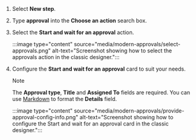 1. Select **New step**.
1. Type **approval** into the **Choose an action** search box.
1. Select the **Start and wait for an approval** action.

    :::image type="content" source="media/modern-approvals/select-approvals.png" alt-text="Screenshot showing how to select the approvals action in the classic designer.":::

1. Configure the **Start and wait for an approval** card to suit your needs.

     >[!NOTE] 
     > The **Approval type**,  **Title** and **Assigned To** fields are required.
     > You can use [Markdown](../approvals-markdown-support.md) to format the **Details** field.
     > 
     >

    :::image type="content" source="media/modern-approvals/provide-approval-config-info.png" alt-text="Screenshot showing how to configure the Start and wait for an approval card in the classic designer.":::